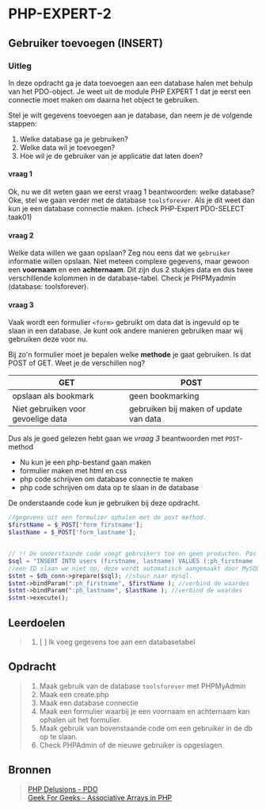 # PHP-EXPERT-2

## Gebruiker toevoegen (INSERT)

### Uitleg

In deze opdracht ga je data toevoegen aan een database halen met behulp van het PDO-object. Je weet uit de module PHP EXPERT 1 dat je eerst een connectie moet maken om daarna het object te gebruiken.

Stel je wilt gegevens toevoegen aan je database, dan neem je de volgende stappen:

1. Welke database ga je gebruiken?
2. Welke data wil je toevoegen?
3. Hoe wil je de gebruiker van je applicatie dat laten doen?

#### vraag 1

Ok, nu we dit weten gaan we eerst vraag 1 beantwoorden: welke database? Oke, stel we gaan verder met de database `toolsforever`. Als je dit weet dan kun je een database connectie maken. (check PHP-Expert PDO-SELECT taak01)

#### vraag 2

Welke data willen we gaan opslaan? Zeg nou eens dat we `gebruiker` informatie willen opslaan. Niet meteen complexe gegevens, maar gewoon een __voornaam__ en een __achternaam__. Dit zijn dus 2 stukjes data en dus twee verschillende kolommen in de database-tabel. Check je PHPMyadmin (database: toolsforever).

#### vraag 3

Vaak wordt een formulier `<form>` gebruikt om data dat is ingevuld op te slaan in een database. Je kunt ook andere manieren gebruiken maar wij gebruiken deze voor nu.

Bij zo'n formulier moet je bepalen welke __methode__ je gaat gebruiken. Is dat POST of GET. Weet je de verschillen nog?

  GET | POST
  --|---|
  opslaan als bookmark | geen bookmarking
  Niet gebruiken voor gevoelige data | gebruiken bij maken of update van data

Dus als je goed gelezen hebt gaan we _vraag 3_ beantwoorden met `POST`-method

- Nu kun je een php-bestand gaan maken
- formulier maken met html en css
- php code schrijven om database connectie te maken
- php code schrijven om data op te slaan in de database

De onderstaande code kun je gebruiken bij deze opdracht.

```php
//gegevens uit een formulier ophalen met de post method.
$firstName = $_POST['form_firstname'];
$lastName = $_POST['form_lastname'];


// !! De onderstaande code voegt gebruikers toe en geen producten. Pas de code aan.!!
$sql = "INSERT INTO users (firstname, lastname) VALUES (:ph_firstname , :ph_lastname)" ;//sql query
//een ID slaan we niet op, deze wordt automatisch aangemaakt door MySQL
$stmt = $db_conn->prepare($sql); //stuur naar mysql.
$stmt->bindParam(":ph_firstname", $firstName ); //verbind de waardes
$stmt->bindParam(":ph_lastname", $lastName ); //verbind de waardes
$stmt->execute();
```

## Leerdoelen

> 1. [ ] Ik voeg gegevens toe aan een databasetabel

## Opdracht

> 1. Maak gebruik van de database `toolsforever` met PHPMyAdmin
> 2. Maak een create.php
> 3. Maak een database connectie
> 4. Maak een formulier waarbij je een voornaam en achternaam kan ophalen uit het formulier.
> 5. Maak gebruik van bovenstaande code om een gebruiker in de db op te slaan.
> 6. Check PHPAdmin of de nieuwe gebruiker is opgeslagen.

## Bronnen

> [PHP Delusions - PDO](https://phpdelusions.net/pdo)  
> [Geek For Geeks - Associative Arrays in PHP](https://www.geeksforgeeks.org/associative-arrays-in-php/)  
